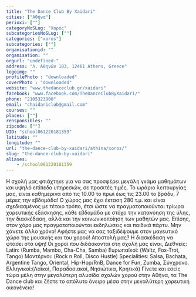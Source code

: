 ```yaml
---
title: "The Dance Club By Xaidari"
cities: ["Αθήνα"]
perioxi: [""]
categoryNoSLug: "Χορός"
subcategoriesNoSLug: [""]
categories: ["xoros"]
subcategories: [""]
organisationid: ""
organisation: ""
orgurl: "undefined-"
address: "Λ. Αθηνών 183, 12461 Athens, Greece"
logoimg: ""
profilePhoto : "downloaded"
coverPhoto : "downloaded"
website: "www.thedanceclub.gr/xaidari"
facebook: "www.facebook.com/TheDanceClubByXaidari/"
phone: "2105323900"
email: "chaidariclub@gmail.com"
courses: ""
places: [""]
rensponsibles: ""
zipcode: [""]
UID: "school061220181359"
latitude: ""
longitude: ""
url: "the-dance-club-by-xaidari/athina/xoros/"
slug: "the-dance-club-by-xaidari"
aliases:
    - /school061220181359
---
```





Η σχολή μας φτιάχτηκε για να σας προσφέρει μεγάλη γκάμα μαθημάτων και υψηλό επίπεδο υπηρεσιών, σε προσιτές τιμές. Το ωράριο λειτουργίας μας, είναι καθημερινά από τις 10.00 το πρωί έως τις 23.00 το βράδυ, 7 μέρες την εβδομάδα! Ο χώρος μας έχει έκταση 280 τ.μ. και είναι σχεδιασμένος με τέτοιο τρόπο, έτσι ώστε να πραγματοποιούνται τρίωρα χορευτικής εξάσκησης, κάθε εβδομάδα με στόχο την κατανόηση της ύλης, την διασκέδαση, αλλά και την κοινωνικοποίηση των μαθητών μας. Επίσης, στον χόρο μας πραγματοποιούνται εκδηλώσεις και παιδικά πάρτυ. Μην χάνετε άλλο χρόνο! Αφήστε μας να σας ταξιδέψουμε στον μαγευτικό χώρο της μουσικής και του χορού! Αποστολή μας? Η διασκέδαση να φτάσει στα ύψη! Οι χοροί που διδάσκονται στη σχολή μας είναι, Διεθνείς: Latin: (Rumba, Mambo, Cha-Cha, Samba) Ευρωπαϊκοί: (Waltz, Fox-Trot, Tango) Μοντέρνοι: (Rock n Roll, Disco Hustle) Specialities: Salsa, Bachata, Argentine Tango, Oriental, Hip-Hop/RnB, Dance for Fun, Zumba, Σύγχρονο. Ελληνικοί:(Λαϊκοί, Παραδοσιακοί, Νησιώτικα, Κρητικά) Γίνετε και εσείς τώρα μέλη στην μεγαλύτερη αλυσίδα σχολών χορού στην Αθήνα, τα The Dance club και ζήστε το απόλυτο όνειρο μέσα στην μεγαλύτερη χορευτική οικογένεια!